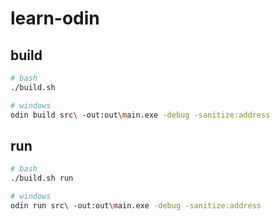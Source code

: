# learn-odin

## build

```sh
# bash
./build.sh
```

```sh
# windows
odin build src\ -out:out\main.exe -debug -sanitize:address
```

## run

```sh
# bash
./build.sh run
```

```sh
# windows
odin run src\ -out:out\main.exe -debug -sanitize:address
```
